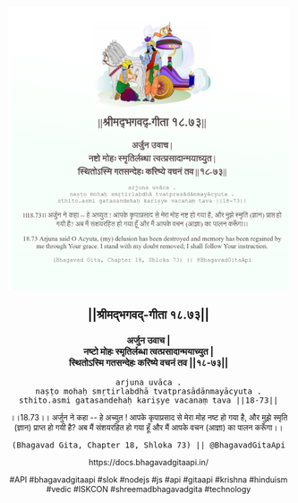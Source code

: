 <img src="../../asset/BG_18_73.png"/>
<center><h2>||श्रीमद्‍भगवद्‍-गीता १८.७३||</h2>
<h3>अर्जुन उवाच |<br/>नष्टो मोहः स्मृतिर्लब्धा त्वत्प्रसादान्मयाच्युत |<br/>स्थितोऽस्मि गतसन्देहः करिष्ये वचनं तव ||१८-७३||</h3>
<pre>arjuna uvāca .<br/>naṣṭo mohaḥ smṛtirlabdhā tvatprasādānmayācyuta .<br/>sthito.asmi gatasandehaḥ kariṣye vacanaṃ tava ||18-73||</pre>
<p>।।18.73।। अर्जुन ने कहा -- हे अच्युत ! आपके कृपाप्रसाद से मेरा मोह नष्ट हो गया है, और मुझे स्मृति (ज्ञान) प्राप्त हो गयी है? अब मैं संशयरहित हो गया हूँ और मैं आपके वचन (आज्ञा) का पालन करूँगा।।</p>
<pre>(Bhagavad Gita, Chapter 18, Shloka 73) || @BhagavadGitaApi</pre><p>https://docs.bhagavadgitaapi.in/</p><p>#API #bhagavadgitaapi #slok #nodejs #js #api #gitaapi #krishna #hinduism #vedic #ISKCON #shreemadbhagavadgita #technology</p></center>